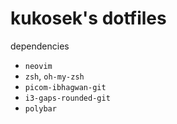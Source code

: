 # kukosek's dotfiles
dependencies
- `neovim`
- `zsh`, `oh-my-zsh`
- `picom-ibhagwan-git`
- `i3-gaps-rounded-git`
- `polybar`
